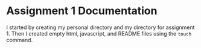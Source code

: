 # Assignment 1 Documentation

I started by creating my personal directory and my directory for assignment 1.  Then I created empty html, javascript, and README files using the `touch` command.
